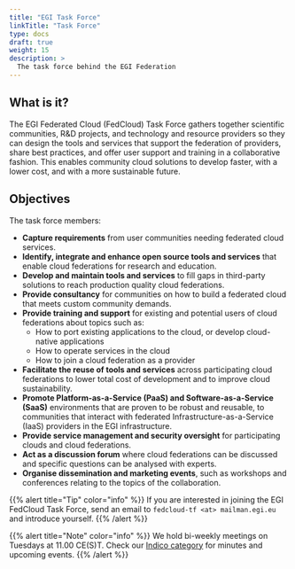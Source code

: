 ```yaml
---
title: "EGI Task Force"
linkTitle: "Task Force"
type: docs
draft: true
weight: 15
description: >
  The task force behind the EGI Federation
---
```


## What is it?

The EGI Federated Cloud (FedCloud) Task Force gathers together scientific
communities, R&D projects, and technology and resource providers so they can
design the tools and services that support the federation of providers,
share best practices, and offer user support and training in a
collaborative fashion. This enables community cloud solutions to develop
faster, with a lower cost, and with a more sustainable future.

## Objectives

The task force members:

- **Capture requirements** from user communities needing federated cloud
  services.
- **Identify, integrate and enhance open source tools and services** that
  enable cloud federations for research and education.
- **Develop and maintain tools and services** to fill gaps in third-party
  solutions to reach production quality cloud federations.
- **Provide consultancy** for communities on how to build a federated cloud
  that meets custom community demands.
- **Provide training and support** for existing and potential users of cloud
  federations about topics such as:
  - How to port existing applications to the cloud, or develop cloud-native
    applications
  - How to operate services in the cloud
  - How to join a cloud federation as a provider
- **Facilitate the reuse of tools and services** across participating cloud
  federations to lower total cost of development and to improve cloud
  sustainability.
- **Promote Platform-as-a-Service (PaaS) and Software-as-a-Service (SaaS)**
  environments that are proven to be robust and reusable, to communities that
  interact with federated Infrastructure-as-a-Service (IaaS) providers in the
  EGI infrastructure.
- **Provide service management and security oversight** for participating
  clouds and cloud federations.
- **Act as a discussion forum** where cloud federations can be discussed and
  specific questions can be analysed with experts.
- **Organise dissemination and marketing events**, such as workshops and
  conferences relating to the topics of the collaboration.

{{% alert title="Tip" color="info" %}} If you are interested in joining the
EGI FedCloud Task Force, send an email to
`fedcloud-tf <at> mailman.egi.eu` and introduce yourself.
{{% /alert %}}

{{% alert title="Note" color="info" %}} We hold bi-weekly meetings on Tuesdays
at 11.00 CE(S)T. Check our
[Indico category](https://indico.egi.eu/indico/categoryDisplay.py?categId=159)
for minutes and upcoming events.
{{% /alert %}}
